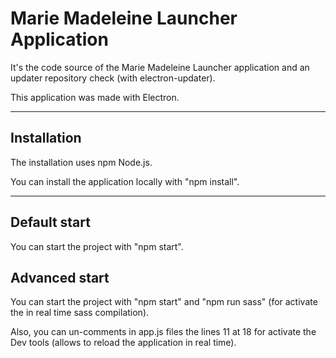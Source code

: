 # Marie Madeleine Launcher Application
It's the code source of the Marie Madeleine Launcher application and an updater repository check (with electron-updater).

This application was made with Electron.

- - -

## Installation
The installation uses npm Node.js.

You can install the application locally with "npm install".

- - -

## Default start
You can start the project with "npm start".

## Advanced start
You can start the project with "npm start" and "npm run sass" (for activate the in real time sass compilation).

Also, you can un-comments in app.js files the lines 11 at 18 for activate the Dev tools (allows to reload the application in real time).

